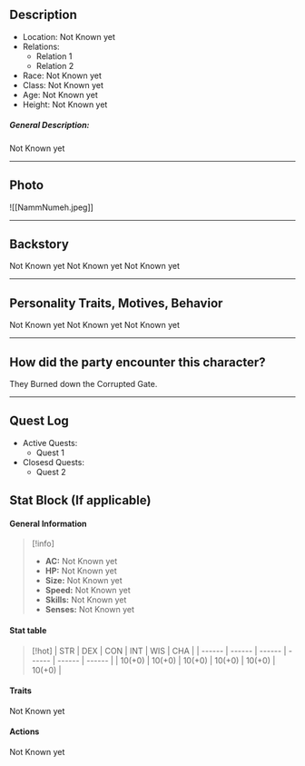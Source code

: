 
## Description
- Location: Not Known yet
- Relations: 
	- Relation 1
	- Relation 2
- Race: Not Known yet
- Class: Not Known yet
- Age: Not Known yet
- Height: Not Known yet

##### General Description:
Not Known yet



---

## Photo


![[NammNumeh.jpeg]]

---

## Backstory
Not Known yet
Not Known yet
Not Known yet

---


## Personality Traits, Motives, Behavior
Not Known yet
Not Known yet
Not Known yet

---

## How did the party encounter this character?
They Burned down the Corrupted Gate.

---


## Quest Log
- Active Quests:
	- Quest 1
- Closesd Quests:
	- Quest 2


## Stat Block (If applicable)
#### General Information

>[!info]
>- **AC:** Not Known yet
>- **HP:** Not Known yet
>- **Size:** Not Known yet
>- **Speed:** Not Known yet
>- **Skills:** Not Known yet
>- **Senses:** Not Known yet

#### Stat table

>[!hot]
>| STR    | DEX    | CON    | INT    | WIS    | CHA    |
>| ------ | ------ | ------ | ------ | ------ | ------ |
>| 10(+0) | 10(+0) | 10(+0) | 10(+0) | 10(+0) | 10(+0) |

#### Traits

Not Known yet 


#### Actions

Not Known yet 